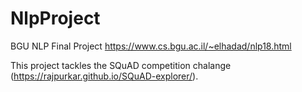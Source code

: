 # NlpProject
BGU NLP Final Project https://www.cs.bgu.ac.il/~elhadad/nlp18.html 

This project tackles the SQuAD competition chalange (https://rajpurkar.github.io/SQuAD-explorer/).
